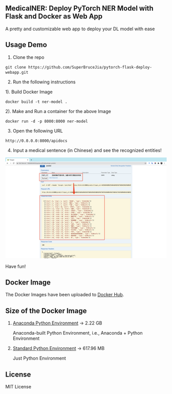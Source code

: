 ## MedicalNER: Deploy PyTorch NER Model with Flask and Docker as Web App

A pretty and customizable web app to deploy your DL model with ease

## Usage Demo

1. Clone the repo

  ```git
  git clone https://github.com/SuperBruceJia/pytorch-flask-deploy-webapp.git
  ```

2. Run the following instructions
  
  1). Build Docker Image
  
  ```
  docker build -t ner-model .
  ```
  
  2). Make and Run a container for the above Image
  
  ```
  docker run -d -p 8000:8000 ner-model
  ```

3. Open the following URL

  ```
  http://0.0.0.0:8000/apidocs
  ```
  
4. Input a medical sentence (in Chinese) and see the recognized entities!

<p align="center">
  <a href="https://github.com/SuperBruceJia/pytorch-flask-deploy-webapp"> <img src="https://github.com/SuperBruceJia/pytorch-flask-deploy-webapp/raw/master/screenshot.png"></a> 
</p>

Have fun!

## Docker Image

The Docker Images have been uploaded to [Docker Hub](https://hub.docker.com/r/shuyuej/ner-pytorch-model/tags).

## Size of the Docker Image

1. [Anaconda Python Environment](https://github.com/SuperBruceJia/pytorch-flask-deploy-webapp/tree/master/BiLSTM-docker-Anaconda) -> 2.22 GB

    Anaconda-built Python Environment, i.e., Anaconda + Python Environment


2. [Standard Python Environment](https://github.com/SuperBruceJia/pytorch-flask-deploy-webapp/tree/master/BiLSTM-docker-Python) -> 617.96 MB

    Just Python Environment


## License

MIT License
